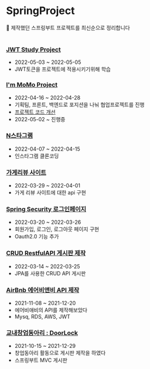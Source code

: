 # SpringProject
📌 제작했던 스프링부트 프로젝트를 최신순으로 정리합니다
<br/><br/>

### [JWT Study Project](https://github.com/Jupiter-J/jwtSecurity.git)
* 2022-05-03 ~ 2022-05-05
* JWT토큰을 프로젝트에 적용시키기위해 학습

### [I'm MoMo Project](https://github.com/Jupiter-J/iammomoproject.git)
* 2022-04-16 ~ 2022-04-28
* 기획팀, 프론트, 백엔드로 포지션을 나눠 협업프로젝트를 진행
* [프로젝트 코드 개선](https://github.com/Jupiter-J/RE_MoMoProject.git) 
* 2022-05-02 ~ 진행중



### [N스타그램](https://github.com/Jupiter-J/Nstagram.git)
* 2022-04-07 ~ 2022-04-15
* 인스타그램 클론코딩

### [가게리뷰 사이트](https://github.com/Jupiter-J/ShopBoard.git)
* 2022-03-29 ~ 2022-04-01
* 가게 리뷰 사이트에 대한 api 구현


### [Spring Security 로그인페이지 ](https://github.com/Jupiter-J/SpringSecurity.git)
* 2022-03-20 ~ 2022-03-26
* 회원가입, 로그인, 로그아웃 페이지 구현
* Oauth2.0 기능 추가 



### [CRUD RestfulAPI 게시판 제작](https://github.com/Jupiter-J/CRUD_API_SpringBoard.git)
* 2022-03-14 ~ 2022-03-25
* JPA를 사용한 CRUD API 게시판

### [AirBnb 에어비앤비 API 제작](https://github.com/Jupiter-J/airbnb.git)
* 2021-11-08 ~ 2021-12-20
* 에어비애비의 API를 제작해보았다
* Mysq, RDS, AWS, JWT


### [교내창업동아리 : DoorLock](https://github.com/Jupiter-J/DoorLock.git) 
* 2021-10-15 ~ 2021-12-29
* 창업동아리 활동으로 게시판 제작을 하였다 
* 스프링부트 MVC 게시판
<br/><br/>
